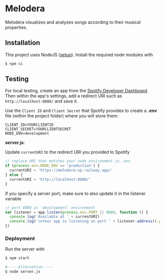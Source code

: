 # Melodera

Melodera visualizes and analyzes songs according to their musical properties.

## Installation

This project uses NodeJS ([setup](https://docs.npmjs.com/downloading-and-installing-node-js-and-npm)).
Install the required node modules with

```bash
$ npm ci
```

## Testing

For local testing, create an app from the [Spotify Developer Dashboard](https://developer.spotify.com/dashboard/). Then within the app's settings, add a redirect URI such as `http://localhost:8888/` and save it.

Use the `Client ID` and `Client Secret` that Spotify provides to create a **.env** file (within the project folder) where you will store them:

```dosini
CLIENT_ID=YOURCLIENTID
CLIENT_SECRET=YOURCLIENTSECRET
NODE_ENV=development
```

**server.js**:

Update `currentURI` to the redirect URI you provided to Spotify

```typescript
// replace URI that matches your node environment in .env
if (process.env.NODE_ENV == 'production') {
  currentURI = 'https://melodera.up.railway.app/'
} else {
  currentURI = 'http://localhost:8888/'
}
```

If you specify a server port, make sure to also update it in the listener variable

```typescript
// port 8888 in 'development' environment
var listener = app.listen(process.env.PORT || 8888, function () {
  console.log('Available at ' + currentURI)
  console.log('\nYour app is listening on port ' + listener.address().port)
})
```

### Deployment

Run the server with

```bash
$ npm start

#-----Alternative-----
$ node server.js
```
